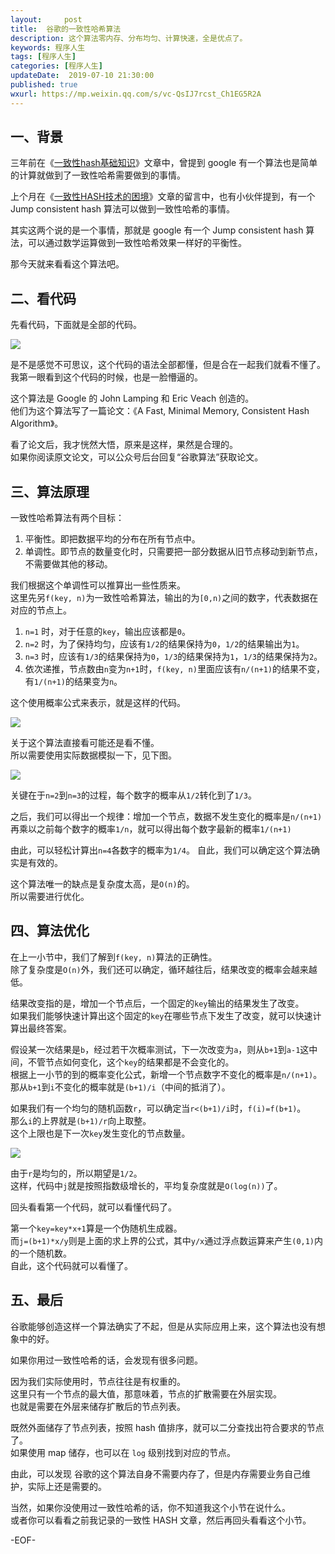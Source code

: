 ```yaml
---   
layout:     post  
title:  谷歌的一致性哈希算法  
description: 这个算法零内存、分布均匀、计算快速，全是优点了。    
keywords: 程序人生  
tags: [程序人生]  
categories: [程序人生]  
updateDate:  2019-07-10 21:30:00  
published: true  
wxurl: https://mp.weixin.qq.com/s/vc-QsIJ7rcst_Ch1EG5R2A  
---  
```



## 一、背景  


三年前在《[一致性hash基础知识](https://mp.weixin.qq.com/s/N4SKpKkeUUqajoQTIv96xw)》文章中，曾提到 google 有一个算法也是简单的计算就做到了一致性哈希需要做到的事情。  


上个月在《[一致性HASH技术的困境](https://mp.weixin.qq.com/s/yyqEwfEgEWYwWoalFLcuSw)》文章的留言中，也有小伙伴提到，有一个 Jump consistent hash 算法可以做到一致性哈希的事情。  


其实这两个说的是一个事情，那就是 google 有一个 Jump consistent hash 算法，可以通过数学运算做到一致性哈希效果一样好的平衡性。  


那今天就来看看这个算法吧。  


## 二、看代码  


先看代码，下面就是全部的代码。  


![](https://res2019.tiankonguse.com/images/2019/07/10/001.png)


是不是感觉不可思议，这个代码的语法全部都懂，但是合在一起我们就看不懂了。  
我第一眼看到这个代码的时候，也是一脸懵逼的。  


这个算法是 Google 的 John Lamping 和 Eric Veach 创造的。  
他们为这个算法写了一篇论文：《A Fast, Minimal Memory, Consistent Hash Algorithm》。  


看了论文后，我才恍然大悟，原来是这样，果然是合理的。  
如果你阅读原文论文，可以公众号后台回复“谷歌算法”获取论文。  


## 三、算法原理  


一致性哈希算法有两个目标：  

1. 平衡性。即把数据平均的分布在所有节点中。  
2. 单调性。即节点的数量变化时，只需要把一部分数据从旧节点移动到新节点，不需要做其他的移动。  


我们根据这个单调性可以推算出一些性质来。  
这里先另`f(key, n)`为一致性哈希算法，输出的为`[0,n)`之间的数字，代表数据在对应的节点上。  


1. `n=1` 时，对于任意的`key`，输出应该都是`0`。  
2. `n=2` 时，为了保持均匀，应该有`1/2`的结果保持为`0`，`1/2`的结果输出为`1`。  
3. `n=3` 时，应该有`1/3`的结果保持为`0`，`1/3`的结果保持为`1`，`1/3`的结果保持为`2`。  
4. 依次递推，节点数由`n`变为`n+1`时，`f(key, n)`里面应该有`n/(n+1)`的结果不变，有`1/(n+1)`的结果变为`n`。  


这个使用概率公式来表示，就是这样的代码。  


![](https://res2019.tiankonguse.com/images/2019/07/10/002.png)


关于这个算法直接看可能还是看不懂。  
所以需要使用实际数据模拟一下，见下图。  


![](https://res2019.tiankonguse.com/images/2019/07/10/003.png)


关键在于`n=2`到`n=3`的过程，每个数字的概率从`1/2`转化到了`1/3`。  


之后，我们可以得出一个规律：增加一个节点，数据不发生变化的概率是`n/(n+1)`
再乘以之前每个数字的概率`1/n`，就可以得出每个数字最新的概率`1/(n+1)`


由此，可以轻松计算出`n=4`各数字的概率为`1/4`。
自此，我们可以确定这个算法确实是有效的。  


这个算法唯一的缺点是复杂度太高，是`O(n)`的。  
所以需要进行优化。  



## 四、算法优化  


在上一小节中，我们了解到`f(key, n)`算法的正确性。  
除了复杂度是`O(n)`外，我们还可以确定，循环越往后，结果改变的概率会越来越低。  


结果改变指的是，增加一个节点后，一个固定的`key`输出的结果发生了改变。  
如果我们能够快速计算出这个固定的`key`在哪些节点下发生了改变，就可以快速计算出最终答案。  


假设某一次结果是`b`，经过若干次概率测试，下一次改变为`a`，则从`b+1`到`a-1`这中间，不管节点如何变化，这个`key`的结果都是不会变化的。  
根据上一小节的到的概率变化公式，新增一个节点数字不变化的概率是`n/(n+1)`。  
那从`b+1`到`i`不变化的概率就是`(b+1)/i`（中间的抵消了）。  


如果我们有一个均匀的随机函数`r`，可以确定当`r<(b+1)/i`时，`f(i)=f(b+1)`。  
那么`i`的上界就是`(b+1)/r`向上取整。  
这个上限也是下一次`key`发生变化的节点数量。  



![](https://res2019.tiankonguse.com/images/2019/07/10/004.png)



由于`r`是均匀的，所以期望是`1/2`。  
这样，代码中`j`就是按照指数级增长的，平均复杂度就是`O(log(n))`了。  


回头看看第一个代码，就可以看懂代码了。  


第一个`key=key*x+1`算是一个伪随机生成器。  
而`j=(b+1)*x/y`则是上面的求上界的公式，其中`y/x`通过浮点数运算来产生`(0,1)`内的一个随机数。  
自此，这个代码就可以看懂了。  



## 五、最后  


谷歌能够创造这样一个算法确实了不起，但是从实际应用上来，这个算法也没有想象中的好。


如果你用过一致性哈希的话，会发现有很多问题。  


因为我们实际使用时，节点往往是有权重的。  
这里只有一个节点的最大值，那意味着，节点的扩散需要在外层实现。  
也就是需要在外层来储存扩散后的节点列表。  


既然外面储存了节点列表，按照 hash 值排序，就可以二分查找出符合要求的节点了。  
如果使用 map 储存，也可以在 `log` 级别找到对应的节点。  


由此，可以发现 谷歌的这个算法自身不需要内存了，但是内存需要业务自己维护，实际上还是需要的。  


当然，如果你没使用过一致性哈希的话，你不知道我这个小节在说什么。  
或者你可以看看之前我记录的一致性 HASH 文章，然后再回头看看这个小节。  


-EOF-  

